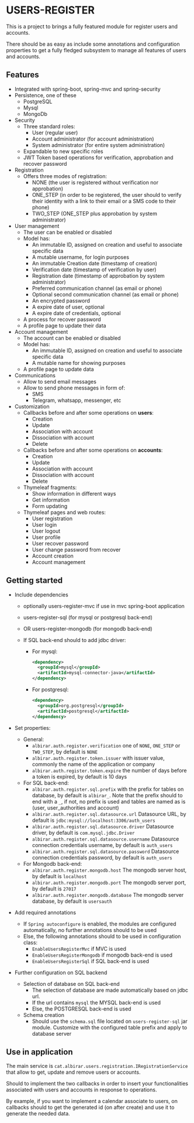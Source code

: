 # USERS-REGISTER

This is a project to brings a fully featured module for register users and accounts.

There should be as easy as include some annotations and configuration properties to get a fully fledged subsystem to manage all features of users and accounts.

## Features 

* Integrated with spring-boot, spring-mvc and spring-security
* Persistence, one of these
  * PostgreSQL
  * Mysql
  * MongoDb
* Security
  * Three standard roles:
    * User (regular user)
    * Account administrator (for account administration)
    * System administrator (for entire system administration)
  * Expandable to new specific roles
  * JWT Token based operations for verification, approbation and recover password
* Registration
  * Offers three modes of registration:
    * NONE (the user is registered without verification nor approbation)
    * ONE_STEP (in order to be registered, the user should to verify their identity with a link to their email or a SMS code to their phone)
    * TWO_STEP (ONE_STEP plus approbation by system administrator)
* User management
  * The user can be enabled or disabled
  * Model has:
    * An immutable ID, assigned on creation and useful to associate specific data
    * A mutable username, for login purposes
    * An immutable Creation date (timestamp of creation)
    * Verification date (timestamp of verification by user)
    * Registration date (timestamp of approbation by system administrator)
    * Preferred communication channel (as email or phone)
    * Optional second communication channel (as email or phone)
    * An encrypted password
    * A expire date of user, optional
    * A expire date of credentials, optional
  * A process for recover password
  * A profile page to update their data
* Account management
  * The account can be enabled or disabled
  * Model has:
    * An immutable ID, assigned on creation and useful to associate specific data
    * A mutable name for showing purposes
  * A profile page to update data
* Communications
  * Allow to send email messages
  * Allow to send phone messages in form of:
    * SMS
    * Telegram, whatsapp, messenger, etc
* Customization
  * Callbacks before and after some operations on **users**:
    * Creation
    * Update
    * Association with account
    * Dissociation with account
    * Delete
  * Callbacks before and after some operations on **accounts**:
    * Creation
    * Update
    * Association with account
    * Dissociation with account
    * Delete
  * Thymeleaf fragments:
    * Show information in different ways
    * Get information
    * Form updating
  * Thymeleaf pages and web routes:
    * User registration
    * User login
    * User logout
    * User profile
    * User recover password
    * User change password from recover
    * Account creation
    * Account management

## Getting started

- Include dependencies

   - optionally users-register-mvc if use in mvc spring-boot application

   - users-register-sql (for mysql or postgresql back-end)

   - OR users-register-mongodb (for mongodb back-end)

   - If SQL back-end should to add jdbc driver:

     - For mysql: 

        ```xml
        <dependency>
          <groupId>mysql</groupId>
          <artifactId>mysql-connector-java</artifactId>
        </dependency>
        ```

     - For postgresql:

        ```xml
        <dependency>
          <groupId>org.postgresql</groupId>
          <artifactId>postgresql</artifactId>
        </dependency>
        ```

- Set properties:

  - General:
    - `albirar.auth.register.verification` one of `NONE`, `ONE_STEP` or `TWO_STEP`, by default is `NONE`
    - `albirar.auth.register.token.issuer` with issuer value, commonly the name of the application or company
    - `albirar.auth.register.token.expire` the number of days before a token is expired, by default is 10 days
  - For SQL back-end:
    - `albirar.auth.register.sql.prefix` with the prefix for tables on database, by default is `albirar_`. Note that the prefix should to end with a `_`, if not, no prefix is used and tables are named as is (user, user_authorities and account)
    - `albirar.auth.register.sql.datasource.url` Datasource URL, by default is `jdbc:mysql://localhost:3306/auth_users`
    - `albirar.auth.register.sql.datasource.driver` Datasource driver, by default is `com.mysql.jdbc.Driver`
    - `albirar.auth.register.sql.datasource.username` Datasource connection credentials username, by default is `auth_users`
    - `albirar.auth.register.sql.datasource.password` Datasource connection credentials password, by default is `auth_users`
  - For Mongodb back-end:
    - `albirar.auth.register.mongodb.host` The mongodb server host, by default is `localhost`
    - `albirar.auth.register.mongodb.port` The mongodb server port, by default is `27017`
    - `albirar.auth.register.mongodb.database` The mongodb server database, by default is `usersauth`

- Add required annotations

  - If `Spring autoconfigure` is enabled, the modules are configured automatically, no further annotations should to be used
  - Else, the following annotations should to be used in configuration class:
    - `EnableUsersRegisterMvc` if MVC is used
    - `EnableUsersRegisterMongodb` if mongodb back-end is used
    - `EnableUsersRegisterSql` if SQL back-end is used

- Further configuration on SQL backend

  - Selection of database on SQL back-end
    - The selection of database are made automatically based on jdbc url.
    - If the url contains `mysql` the MYSQL back-end is used
    - Else, the POSTGRESQL back-end is used
  - Schema creation
    - Should use the `schema.sql` file located on `users-register-sql` jar module. Customize with the configured table prefix and apply to database server

## Use in application

The main service is `cat.albirar.users.registration.IRegistrationService` that allow to get, update and remove users or accounts.

Should to implement the two callbacks in order to insert your functionalities associated with users and accounts in response to operations.

By example, if you want to implement a calendar associate to users, on callbacks should to get the generated id (on after create) and use it to generate the needed data.

